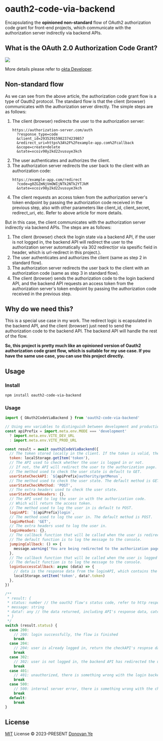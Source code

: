 # oauth2-code-via-backend

<!-- [![npm version][npm-version-src]][npm-version-href]
[![npm downloads][npm-downloads-src]][npm-downloads-href]
[![bundle][bundle-src]][bundle-href]
[![JSDocs][jsdocs-src]][jsdocs-href]
[![License][license-src]][license-href] -->

Encapsulating the **opinioned non-standard** flow of OAuth2 authorization code grant for front-end projects, which communicate with the authorization server indirectly via backend APIs.

## What is the OAuth 2.0 Authorization Code Grant?

<img src="https://images.ctfassets.net/cdy7uua7fh8z/2nbNztohyR7uMcZmnUt0VU/2c017d2a2a2cdd80f097554d33ff72dd/auth-sequence-auth-code.png"/>

More details please refer to [okta Developer](https://developer.okta.com/blog/2018/04/10/oauth-authorization-code-grant-type).

## Non-standard flow

As we can see from the above article, the authorization code grant flow is a type of Oauth2 protocol. The standard flow is that the client (browser) communicates with the authorization server directly. The simple steps are as follows:
1. The client (browser) redirects the user to the authorization server: 
    ```
    https://authorization-server.com/auth
      ?response_type=code
      &client_id=29352915982374239857
      &redirect_uri=https%3A%2F%2Fexample-app.com%2Fcallback
      &scope=create+delete
      &state=xcoiv98y2kd22vusuye3kch
    ```
2. The user authenticates and authorizes the client.
3. The authorization server redirects the user back to the client with an authorization code:
    ```
    https://example-app.com/redirect
      ?code=g0ZGZmNjVmOWIjNTk2NTk2YTJkM
      &state=xcoiv98y2kd22vusuye3kch
    ```
4. The client requests an access token from the authorization server's token endpoint by passing the authorization code received in the previous step, also with other parameters like client_id, client_secret, redirect_uri, etc. Refer to above article for more details.

But in this case, the client communicates with the authorization server indirectly via backend APIs. The steps are as follows:
1. The client (browser) check the login state via a backend API, if the user is not logged in, the backend API will redirect the user to the authorization server automatically via 302 redirect(or via spesific field in header, which is url-redirect in this project.).
2. The user authenticates and authorizes the client (same as step 2 in standard flow).
3. The authorization server redirects the user back to the client with an authorization code (same as step 3 in standard flow).
4. The client (browser) sends the authorization code to the login backend API, and the backend API requests an access token from the authorization server's token endpoint by passing the authorization code received in the previous step.

## Why do we need this?

This is a special use case in my work. The redirect logic is ecapsulated in the backend API, and the client (browser) just need to send the authorization code to the backend API. The backend API will handle the rest of the flow. 

**So, this project is pretty much like an opinioned version of Oauth2 authorization code grant flow, which is suitable for my use case. If you have the same use case, you can use this project directly.**


## Usage

### Install

```bash
npm install oauth2-code-via-backend
```

### Usage

```js
import { OAuth2CodeViaBackend } from 'oauth2-code-via-backend'

// Using env variables to distinguish between development and production environment
const apiPrefix = import.meta.env.MODE === 'development'
  ? import.meta.env.VITE_DEV_URL
  : import.meta.env.VITE_PROD_URL

const result = await oauth2CodeViaBackend({
  // The token stored locally in the client. If the token is valid, the login flow will be skipped.
  token: localStorage.getItem('token'),
  // The API used to check whether the user is logged in or not.
  // If not, the API will redirect the user to the authorization page.
  // The method used to check the user state is default to GET.
  userStateCheckAPI: `${apiPrefix}authority/getMenus`,
  // The method used to check the user state. The default method is GET.
  userStateCheckMethod: 'POST',
  // The extra headers used to check the user state.
  userStateCheckHeaders: {},
  // The API used to log the user in with the authorization code.
  // Which will return the access token.
  // The method used to log the user in is default to POST.
  loginAPI: `${apiPrefix}login`,
  // The method used to log the user in. The default method is POST.
  loginMethod: 'GET',
  // The extra headers used to log the user in.
  loginHeaders: {},
  // The callback function that will be called when the user is redirected to the authorization page.
  // The default function is to log the message to the console.
  jumpingCallback: () => {
    message.warning('You are being redirected to the authorization page..')
  },
  // The callback function that will be called when the user is logged in successfully.
  // The default function is to log the message to the console.
  loginSuccessCallback: async (data) => {
    // data is the response data from the loginAPI, which contains the access token.
    localStorage.setItem('token', data?.token)
  },
})

/**
 * result: {
 * status: number // the oauth2 flow's status code, refer to http response code
 * message: string
 * data?: any // the data returned, including API's response data, catched error.
 * }
 */
switch (result.status) {
  case 200:
    // 200: login successfully, the flow is finished
    break
  case 204:
    // 204: user is already logged in, return the checkAPI's respnse data directly within the result
    break
  case 302:
    // 302: user is not logged in, the backend API has redirected the user to the authorization server
    break
  case 401:
    // 401: unauthorized, there is something wrong with the login backend API
    break
  case 500:
    // 500: internal server error, there is something wrong with the check-user backend API
    break
  default:
    break
}
```


## License

[MIT](./LICENSE) License © 2023-PRESENT [Donovan Ye](https://github.com/Donovan-Ye)

<!-- Badges -->

[npm-version-src]: https://img.shields.io/npm/v/pkg-placeholder?style=flat&colorA=080f12&colorB=1fa669
[npm-version-href]: https://npmjs.com/package/pkg-placeholder
[npm-downloads-src]: https://img.shields.io/npm/dm/pkg-placeholder?style=flat&colorA=080f12&colorB=1fa669
[npm-downloads-href]: https://npmjs.com/package/pkg-placeholder
[bundle-src]: https://img.shields.io/bundlephobia/minzip/pkg-placeholder?style=flat&colorA=080f12&colorB=1fa669&label=minzip
[bundle-href]: https://bundlephobia.com/result?p=pkg-placeholder
[license-src]: https://img.shields.io/github/license/antfu/pkg-placeholder.svg?style=flat&colorA=080f12&colorB=1fa669
[license-href]: https://github.com/antfu/pkg-placeholder/blob/main/LICENSE
[jsdocs-src]: https://img.shields.io/badge/jsdocs-reference-080f12?style=flat&colorA=080f12&colorB=1fa669
[jsdocs-href]: https://www.jsdocs.io/package/pkg-placeholder

